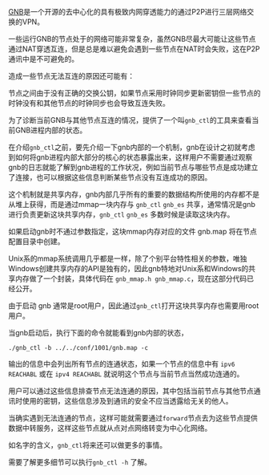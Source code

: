 [GNB](https://gitee.com/gnbdev/gnb "GNB")是一个开源的去中心化的具有极致内网穿透能力的通过P2P进行三层网络交换的VPN。

一些运行GNB的节点处于的网络可能非常复杂，虽然GNB尽最大可能让这些节点通过NAT穿透互连，但是总是难以避免会遇到一些节点在NAT时会失败，这在P2P通讯中是不可避免的。

造成一些节点无法互连的原因还可能有：

节点之间由于没有正确的交换公钥，如果节点采用时钟同步更新密钥但一些节点的时钟没有和其他节点的时钟同步也会导致互连失败。

为了诊断当前GNB与其他节点互连的情况，提供了一个叫`gnb_ctl`的工具来查看当前GNB进程内部的状态。

在介绍`gnb_ctl`之前，要先介绍一下gnb内部的一个机制，gnb在设计之初就考虑到如何将gnb进程内部大部分的核心的状态暴露出来，这样用户不需要通过观察gnb的日志就能了解到gnb进程的工作状况，例如当前节点与哪些节点是成功建立了连接，也可以根据这些信息判断某些节点没有互连成功的原因。

这个机制就是共享内存，gnb内部几乎所有的重要的数据结构所使用的内存都不是从堆上获得，而是通过mmap一块内存与 `gnb_ctl` `gnb_es` 共享，通常情况是gnb进行负责更新这块共享内存，`gnb_ctl` `gnb_es` 多数时候是读取这块内存。

如果启动gnb时不通过参数指定，这块mmap内存对应的文件 gnb.map 将在节点配置目录中创建。

Unix系的mmap系统调用几乎都是一样，除了个别平台特性相关的参数，唯独Windows创建共享内存的API是独有的，因此gnb特地对Unix系和Windows的共享内存做了一个封装，具体代码在 `gnb_mmap.h gnb_mmap.c`，现在这部分代码已经公开。

由于启动 gnb 通常是root用户，因此通过`gnb_ctl`打开这块共享内存也需要用root用户。

当gnb启动后，执行下面的命令就能看到gnb内部的状态，

`./gnb_ctl -b ../../conf/1001/gnb.map -c `

输出的信息中会列出所有节点的连通状态，如果一个节点的信息中有
`ipv6 REACHABL`
或在
`ipv4 REACHABL`
就说明这个节点与当前节点当然成功连通的。

用户可以通过这些信息排查节点无法连通的原因，其中包括当前节点与其他节点通讯时使用的密钥，这些信息涉及到通讯的安全不应当透露给无关的他人。

当确实遇到无法连通的节点，这样可能就需要通过`forward`节点去为这些节点提供数据中转服务，这样这些节点就从点对点网络转变为中心化网络。

如名字的含义，`gnb_ctl`将来还可以做更多的事情。

需要了解更多细节可以执行`gnb_ctl -h` 了解。
